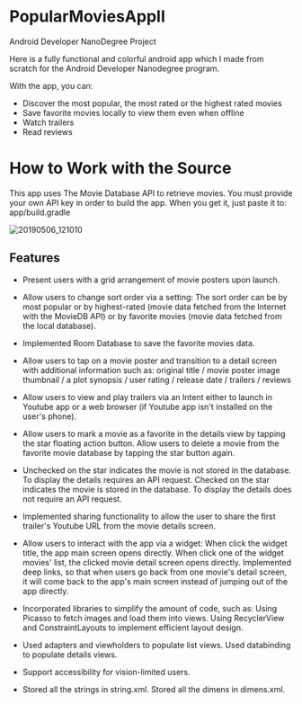 # PopularMoviesAppII
Android Developer NanoDegree Project

Here is a fully functional and colorful android app which I made from scratch for the Android Developer Nanodegree program.

With the app, you can:

   * Discover the most popular, the most rated or the highest rated movies
   * Save favorite movies locally to view them even when offline
   * Watch trailers
   * Read reviews

# How to Work with the Source

This app uses The Movie Database API to retrieve movies. You must provide your own API key in order to build the app. When you get it, just paste it to: app/build.gradle

![20190506_121010](https://user-images.githubusercontent.com/32399318/57221955-d6555580-6ff8-11e9-9b7b-71bdab7e89f1.gif)

## Features

* Present users with a grid arrangement of movie posters upon launch.

* Allow users to change sort order via a setting: The sort order can be by most popular or by highest-rated (movie data fetched from the Internet with the MovieDB API) or by favorite movies (movie data fetched from the local database).

* Implemented Room Database to save the favorite movies data.

* Allow users to tap on a movie poster and transition to a detail screen with additional information such as: original title / movie poster image thumbnail / a plot synopsis / user rating / release date / trailers / reviews

* Allow users to view and play trailers via an Intent either to launch in Youtube app or a web browser (if Youtube app isn't installed on the user's phone).

* Allow users to mark a movie as a favorite in the details view by tapping the star floating action button. Allow users to delete a movie from the favorite movie database by tapping the star button again.

* Unchecked on the star indicates the movie is not stored in the database. To display the details requires an API request. Checked on the star indicates the movie is stored in the database. To display the details does not require an API request.

* Implemented sharing functionality to allow the user to share the first trailer's Youtube URL from the movie details screen.

* Allow users to interact with the app via a widget: When click the widget title, the app main screen opens directly. When click one of the widget movies' list, the clicked movie detail screen opens directly. Implemented deep links, so that when users go back from one movie's detail screen, it will come back to the app's main screen instead of jumping out of the app directly.


* Incorporated libraries to simplify the amount of code, such as: Using Picasso to fetch images and load them into views. Using RecyclerView and ConstraintLayouts to implement efficient layout design.

* Used adapters and viewholders to populate list views. Used databinding to populate details views.

* Support accessibility for vision-limited users.

* Stored all the strings in string.xml. Stored all the dimens in dimens.xml.

